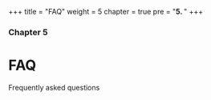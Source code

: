 +++
title = "FAQ"
weight = 5
chapter = true
pre = "<b>5. </b>"
+++

### Chapter 5

# FAQ

Frequently asked questions